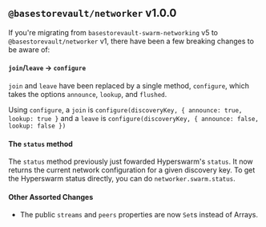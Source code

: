 ## `@basestorevault/networker` v1.0.0

If you're migrating from `basestorevault-swarm-networking` v5 to `@basestorevault/networker` v1, there have been a few breaking changes to be aware of:

#### `join`/`leave` -> `configure`
`join` and `leave` have been replaced by a single method, `configure`, which takes the options `announce`, `lookup`, and `flushed`. 

Using `configure`, a `join` is `configure(discoveryKey, { announce: true, lookup: true }` and a `leave` is `configure(discoveryKey, { announce: false, lookup: false })`

#### The `status` method
The `status` method previously just fowarded Hyperswarm's `status`. It now returns the current network configuration for a given discovery key. To get the Hyperswarm status directly, you can do `networker.swarm.status`.

#### Other Assorted Changes
* The public `streams` and `peers` properties are now `Set`s instead of Arrays.
